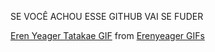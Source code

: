 SE VOCÊ ACHOU ESSE GITHUB VAI SE FUDER

<div class="tenor-gif-embed" data-postid="20280273" data-share-method="host" data-width="100%" data-aspect-ratio="1.7785714285714287"><a href="https://tenor.com/view/eren-yeager-tatakae-eren-timeskip-manbun-eren-eren-sink-gif-20280273">Eren Yeager Tatakae GIF</a> from <a href="https://tenor.com/search/erenyeager-gifs">Erenyeager GIFs</a></div><script type="text/javascript" async src="https://tenor.com/embed.js"></script>
